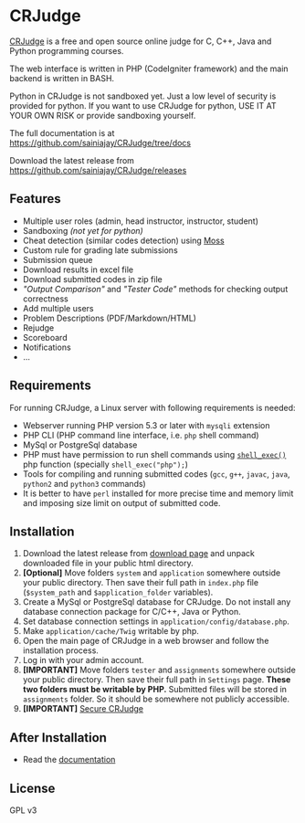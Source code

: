# CRJudge

[CRJudge](https://github.com/sainiajay/CRJudge) is a free and open source online judge for C, C++, Java and
Python programming courses.

The web interface is written in PHP (CodeIgniter framework) and the main backend is written in BASH.

Python in CRJudge is not sandboxed yet. Just a low level of security is provided for python.
If you want to use CRJudge for python, USE IT AT YOUR OWN RISK or provide sandboxing yourself.

The full documentation is at https://github.com/sainiajay/CRJudge/tree/docs

Download the latest release from https://github.com/sainiajay/CRJudge/releases

## Features
  * Multiple user roles (admin, head instructor, instructor, student)
  * Sandboxing _(not yet for python)_
  * Cheat detection (similar codes detection) using [Moss](http://theory.stanford.edu/~aiken/moss/)
  * Custom rule for grading late submissions
  * Submission queue
  * Download results in excel file
  * Download submitted codes in zip file
  * _"Output Comparison"_ and _"Tester Code"_ methods for checking output correctness
  * Add multiple users
  * Problem Descriptions (PDF/Markdown/HTML)
  * Rejudge
  * Scoreboard
  * Notifications
  * ...

## Requirements

For running CRJudge, a Linux server with following requirements is needed:

  * Webserver running PHP version 5.3 or later with `mysqli` extension
  * PHP CLI (PHP command line interface, i.e. `php` shell command)
  * MySql or PostgreSql database
  * PHP must have permission to run shell commands using [`shell_exec()`](http://www.php.net/manual/en/function.shell-exec.php) php function (specially `shell_exec("php");`)
  * Tools for compiling and running submitted codes (`gcc`, `g++`, `javac`, `java`, `python2` and `python3` commands)
  * It is better to have `perl` installed for more precise time and memory limit and imposing size limit on output of submitted code.

## Installation

  1. Download the latest release from [download page](https://github.com/sainiajay/CRJudge/releases) and unpack downloaded file in your public html directory.
  2. **[Optional]** Move folders `system` and `application` somewhere outside your public directory. Then save their full path in `index.php` file (`$system_path` and `$application_folder` variables).
  3. Create a MySql or PostgreSql database for CRJudge. Do not install any database connection package for C/C++, Java or Python.
  4. Set database connection settings in `application/config/database.php`.
  5. Make `application/cache/Twig` writable by php.
  6. Open the main page of CRJudge in a web browser and follow the installation process.
  7. Log in with your admin account.
  8. **[IMPORTANT]** Move folders `tester` and `assignments` somewhere outside your public directory. Then save their full path in `Settings` page. **These two folders must be writable by PHP.** Submitted files will be stored in `assignments` folder. So it should be somewhere not publicly accessible.
  9. **[IMPORTANT]** [Secure CRJudge](https://github.com/sainiajay/CRJudge/blob/docs/v1.4/security.md)

## After Installation

  * Read the [documentation](https://github.com/sainiajay/CRJudge/tree/docs)

## License

GPL v3

